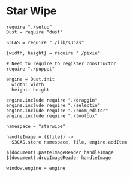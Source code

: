 Star Wipe
=========

    require "./setup"
    Dust = require "dust"

    S3CAS = require "./lib/s3cas"

    {width, height} = require "./pixie"

    # Need to require to register constructor
    require "./puppet"

    engine = Dust.init
      width: width
      height: height

    engine.include require "./draggin"
    engine.include require "./selectin"
    engine.include require "./room_editor"
    engine.include require "./toolbox"

    namespace = "starwipe"

    handleImage = ({file}) ->
      S3CAS.store namespace, file, engine.addItem

    $(document).pasteImageReader handleImage
    $(document).dropImageReader handleImage

    window.engine = engine
